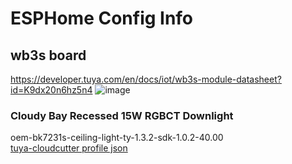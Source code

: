 # ESPHome Config Info

## wb3s board
https://developer.tuya.com/en/docs/iot/wb3s-module-datasheet?id=K9dx20n6hz5n4
![image](https://user-images.githubusercontent.com/33910171/210443387-01dd1799-ada1-49c7-8f33-34d5216c8cba.png)
### Cloudy Bay Recessed 15W RGBCT Downlight
oem-bk7231s-ceiling-light-ty-1.3.2-sdk-1.0.2-40.00  
[tuya-cloudcutter profile json](https://github.com/tuya-cloudcutter/tuya-cloudcutter.github.io/blob/master/devices/cloudy-bay-6inch-recessed-15w-rgbct-downlight.json)
